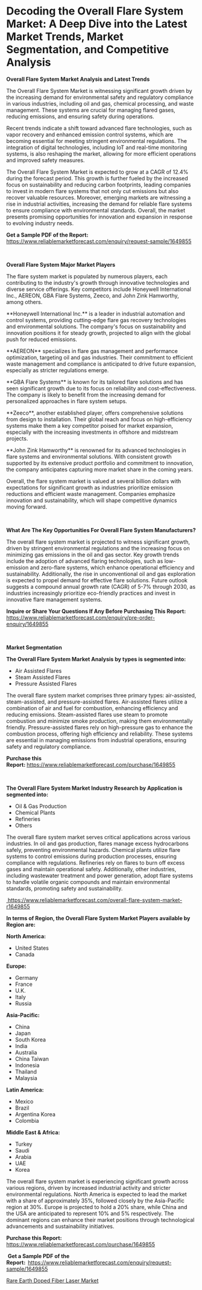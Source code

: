 <p><h1>Decoding the Overall Flare System Market: A Deep Dive into the Latest Market Trends, Market Segmentation, and Competitive Analysis</h1></p><p><strong>Overall Flare System Market Analysis and Latest Trends</strong></p>
<p><p>The Overall Flare System Market is witnessing significant growth driven by the increasing demand for environmental safety and regulatory compliance in various industries, including oil and gas, chemical processing, and waste management. These systems are crucial for managing flared gases, reducing emissions, and ensuring safety during operations. </p><p>Recent trends indicate a shift toward advanced flare technologies, such as vapor recovery and enhanced emission control systems, which are becoming essential for meeting stringent environmental regulations. The integration of digital technologies, including IoT and real-time monitoring systems, is also reshaping the market, allowing for more efficient operations and improved safety measures.</p><p>The Overall Flare System Market is expected to grow at a CAGR of 12.4% during the forecast period. This growth is further fueled by the increased focus on sustainability and reducing carbon footprints, leading companies to invest in modern flare systems that not only cut emissions but also recover valuable resources. Moreover, emerging markets are witnessing a rise in industrial activities, increasing the demand for reliable flare systems to ensure compliance with environmental standards. Overall, the market presents promising opportunities for innovation and expansion in response to evolving industry needs.</p></p>
<p><strong>Get a Sample PDF of the Report:&nbsp;</strong> <a href="https://www.reliablemarketforecast.com/enquiry/request-sample/1649855?utm_campaign=3182&utm_medium=2&utm_source=Github&utm_content=ia&utm_term=23032025&utm_id=overall-flare-system">https://www.reliablemarketforecast.com/enquiry/request-sample/1649855</a></p>
<p>&nbsp;</p>
<p><strong>Overall Flare System Major Market Players</strong></p>
<p><p>The flare system market is populated by numerous players, each contributing to the industry's growth through innovative technologies and diverse service offerings. Key competitors include Honeywell International Inc., AEREON, GBA Flare Systems, Zeeco, and John Zink Hamworthy, among others.</p><p>**Honeywell International Inc.** is a leader in industrial automation and control systems, providing cutting-edge flare gas recovery technologies and environmental solutions. The company's focus on sustainability and innovation positions it for steady growth, projected to align with the global push for reduced emissions.</p><p>**AEREON** specializes in flare gas management and performance optimization, targeting oil and gas industries. Their commitment to efficient waste management and compliance is anticipated to drive future expansion, especially as stricter regulations emerge.</p><p>**GBA Flare Systems** is known for its tailored flare solutions and has seen significant growth due to its focus on reliability and cost-effectiveness. The company is likely to benefit from the increasing demand for personalized approaches in flare system setups.</p><p>**Zeeco**, another established player, offers comprehensive solutions from design to installation. Their global reach and focus on high-efficiency systems make them a key competitor poised for market expansion, especially with the increasing investments in offshore and midstream projects.</p><p>**John Zink Hamworthy** is renowned for its advanced technologies in flare systems and environmental solutions. With consistent growth supported by its extensive product portfolio and commitment to innovation, the company anticipates capturing more market share in the coming years.</p><p>Overall, the flare system market is valued at several billion dollars with expectations for significant growth as industries prioritize emission reductions and efficient waste management. Companies emphasize innovation and sustainability, which will shape competitive dynamics moving forward.</p></p>
<p>&nbsp;</p>
<p><strong>What Are The Key Opportunities For Overall Flare System Manufacturers?</strong></p>
<p><p>The overall flare system market is projected to witness significant growth, driven by stringent environmental regulations and the increasing focus on minimizing gas emissions in the oil and gas sector. Key growth trends include the adoption of advanced flaring technologies, such as low-emission and zero-flare systems, which enhance operational efficiency and sustainability. Additionally, the rise in unconventional oil and gas exploration is expected to propel demand for effective flare solutions. Future outlook suggests a compound annual growth rate (CAGR) of 5-7% through 2030, as industries increasingly prioritize eco-friendly practices and invest in innovative flare management systems.</p></p>
<p><strong>Inquire or Share Your Questions If Any Before Purchasing This Report:</strong> <a href="https://www.reliablemarketforecast.com/enquiry/pre-order-enquiry/1649855?utm_campaign=3182&utm_medium=2&utm_source=Github&utm_content=ia&utm_term=23032025&utm_id=overall-flare-system">https://www.reliablemarketforecast.com/enquiry/pre-order-enquiry/1649855</a></p>
<p>&nbsp;</p>
<p><strong>Market Segmentation</strong></p>
<p><strong>The Overall Flare System Market Analysis by types is segmented into:</strong></p>
<p><ul><li>Air Assisted Flares</li><li>Steam Assisted Flares</li><li>Pressure Assisted Flares</li></ul></p>
<p><p>The overall flare system market comprises three primary types: air-assisted, steam-assisted, and pressure-assisted flares. Air-assisted flares utilize a combination of air and fuel for combustion, enhancing efficiency and reducing emissions. Steam-assisted flares use steam to promote combustion and minimize smoke production, making them environmentally friendly. Pressure-assisted flares rely on high-pressure gas to enhance the combustion process, offering high efficiency and reliability. These systems are essential in managing emissions from industrial operations, ensuring safety and regulatory compliance.</p></p>
<p><strong>Purchase this Report:&nbsp;</strong><a href="https://www.reliablemarketforecast.com/purchase/1649855?utm_campaign=3182&utm_medium=2&utm_source=Github&utm_content=ia&utm_term=23032025&utm_id=overall-flare-system">https://www.reliablemarketforecast.com/purchase/1649855</a></p>
<p>&nbsp;</p>
<p><strong>The Overall Flare System Market Industry Research by Application is segmented into:</strong></p>
<p><ul><li>Oil & Gas Production</li><li>Chemical Plants</li><li>Refineries</li><li>Others</li></ul></p>
<p><p>The overall flare system market serves critical applications across various industries. In oil and gas production, flares manage excess hydrocarbons safely, preventing environmental hazards. Chemical plants utilize flare systems to control emissions during production processes, ensuring compliance with regulations. Refineries rely on flares to burn off excess gases and maintain operational safety. Additionally, other industries, including wastewater treatment and power generation, adopt flare systems to handle volatile organic compounds and maintain environmental standards, promoting safety and sustainability.</p></p>
<p><a href="https://www.reliablemarketforecast.com/overall-flare-system-market-r1649855?utm_campaign=3182&utm_medium=2&utm_source=Github&utm_content=ia&utm_term=23032025&utm_id=overall-flare-system">&nbsp;https://www.reliablemarketforecast.com/overall-flare-system-market-r1649855</a></p>
<p><strong>In terms of Region, the Overall Flare System Market Players available by Region are:</strong></p>
<p>
    <p> <strong> North America: </strong>
        <ul>
            <li>United States</li>
            <li>Canada</li>
        </ul>
        </p> 
    <p> <strong> Europe: </strong>
        <ul>
            <li>Germany</li>
            <li>France</li>
            <li>U.K.</li>
            <li>Italy</li>
            <li>Russia</li>
        </ul>
        </p> 
    <p> <strong> Asia-Pacific: </strong>
        <ul>
            <li>China</li>
            <li>Japan</li>
            <li>South Korea</li>
            <li>India</li>
            <li>Australia</li>
            <li>China Taiwan</li>
            <li>Indonesia</li>
            <li>Thailand</li>
            <li>Malaysia</li>
        </ul>
        </p> 
    <p> <strong> Latin America: </strong>
        <ul>
            <li>Mexico</li>
            <li>Brazil</li>
            <li>Argentina Korea</li>
            <li>Colombia</li>
        </ul>
        </p> 
    <p> <strong> Middle East & Africa: </strong>
        <ul>
            <li>Turkey</li>
            <li>Saudi</li>
            <li>Arabia</li>
            <li>UAE</li>
            <li>Korea</li>
        </ul>
    </p>
    </p>
<p><p>The overall flare system market is experiencing significant growth across various regions, driven by increased industrial activity and stricter environmental regulations. North America is expected to lead the market with a share of approximately 35%, followed closely by the Asia-Pacific region at 30%. Europe is projected to hold a 20% share, while China and the USA are anticipated to represent 10% and 5% respectively. The dominant regions can enhance their market positions through technological advancements and sustainability initiatives.</p></p>
<p><strong>Purchase this Report: </strong><a href="https://www.reliablemarketforecast.com/purchase/1649855?utm_campaign=3182&utm_medium=2&utm_source=Github&utm_content=ia&utm_term=23032025&utm_id=overall-flare-system">https://www.reliablemarketforecast.com/purchase/1649855</a></p>
<p>&nbsp;<strong>Get a Sample PDF of the Report:&nbsp;&nbsp;</strong><a href="https://www.reliablemarketforecast.com/enquiry/request-sample/1649855?utm_campaign=3182&utm_medium=2&utm_source=Github&utm_content=ia&utm_term=23032025&utm_id=overall-flare-system">https://www.reliablemarketforecast.com/enquiry/request-sample/1649855</a></p>
<p><strong></strong></p>
<p><p><a href="https://github.com/donkalucine10/Market-Research-Report-List-1/blob/main/rare-earth-doped-fiber-laser-market.md?utm_campaign=3182&utm_medium=2&utm_source=Github&utm_content=ia&utm_term=23032025&utm_id=overall-flare-system">Rare Earth Doped Fiber Laser Market</a></p></p>
